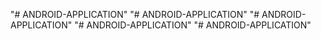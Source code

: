 "# ANDROID-APPLICATION" 
"# ANDROID-APPLICATION" 
"# ANDROID-APPLICATION" 
"# ANDROID-APPLICATION" 
"# ANDROID-APPLICATION" 
